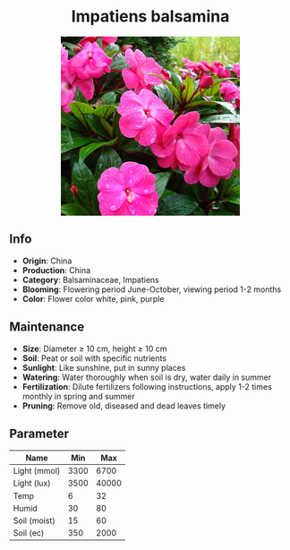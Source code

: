<h1 align='center'>Impatiens balsamina</h1>
<p align="center">
    <img 
        align='center'
        width='320'
        src="../images/impatiens balsamina.png" 
        alt='Impatiens balsamina' />
</p>

## Info

 - **Origin**: China
 - **Production**: China
 - **Category**: Balsaminaceae, Impatiens
 - **Blooming**: Flowering period June-October, viewing period 1-2 months
 - **Color**: Flower color white, pink, purple

## Maintenance

 - **Size**: Diameter ≥ 10 cm, height ≥ 10 cm
 - **Soil**: Peat or soil with specific nutrients
 - **Sunlight**: Like sunshine, put in sunny places
 - **Watering**: Water thoroughly when soil is dry, water daily in summer
 - **Fertilization**: Dilute fertilizers following instructions, apply 1-2 times monthly in spring and summer
 - **Pruning**: Remove old, diseased and dead leaves timely

## Parameter

| Name         | Min  | Max   |
|--------------|------|-------|
| Light (mmol) | 3300 | 6700  |
| Light (lux)  | 3500 | 40000 |
| Temp         | 6    | 32    |
| Humid        | 30   | 80    |
| Soil (moist) | 15   | 60    |
| Soil (ec)    | 350  | 2000  |